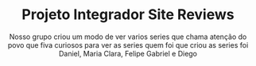 <h1 align="center"> Projeto Integrador Site Reviews</h1>
<p align="center">Nosso grupo criou um modo de ver varios series que chama atenção do povo que fiva curiosos
para ver as series quem foi que criou as series foi Daniel, Maria Clara, Felipe Gabriel e Diego</p>
